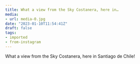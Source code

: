 ```yaml
---
title: What a view from the Sky Costanera, here in…
media:
- url: media-0.jpg
date: "2023-01-10T11:54:41Z"
draft: false
tags:
- imported
- from-instagram
---
```

What a view from the Sky Costanera, here in Santiago de Chile!
